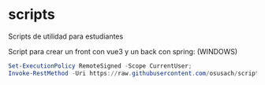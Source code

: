 # scripts
Scripts de utilidad para estudiantes

Script para crear un front con vue3 y un back con spring: (WINDOWS)
```powershell
Set-ExecutionPolicy RemoteSigned -Scope CurrentUser;
Invoke-RestMethod -Uri https://raw.githubusercontent.com/osusach/scripts/main/create-vue3-spring.ps1 | Invoke-Expression

```